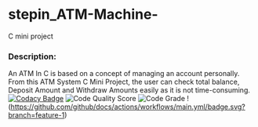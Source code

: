 # stepin_ATM-Machine-
C mini project
### Description:
An ATM In C is based on a concept of managing an account personally. From this ATM System C Mini Project, the user can check total balance, Deposit Amount and Withdraw Amounts easily as it is not time-consuming.
[![Codacy Badge](https://app.codacy.com/project/badge/Grade/7cd6905b28fc4d99832442d1445ebfb3)](https://www.codacy.com/gh/Madhavi526/stepin_ATM-Machine-/dashboard?utm_source=github.com&amp;utm_medium=referral&amp;utm_content=Madhavi526/stepin_ATM-Machine-&amp;utm_campaign=Badge_Grade)
![Code Quality Score](https://www.code-inspector.com/project/27580/score/svg)
![Code Grade](https://www.code-inspector.com/project/27580/status/svg)
!(https://github.com/github/docs/actions/workflows/main.yml/badge.svg?branch=feature-1)
